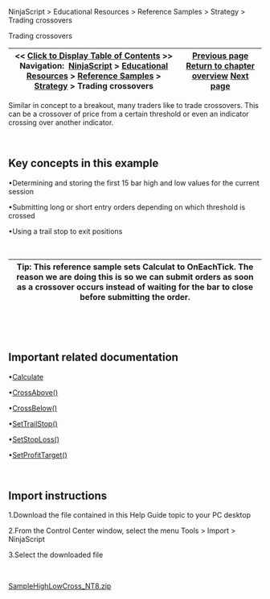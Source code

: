 ﻿


NinjaScript \> Educational Resources \> Reference Samples \> Strategy \> Trading crossovers






















Trading crossovers







| \<\< [Click to Display Table of Contents](trading_crossovers.md) \>\> **Navigation:**     [NinjaScript](ninjascript.md) \> [Educational Resources](educational_resources.md) \> [Reference Samples](reference_samples.md) \> [Strategy](strategy2.md) \> Trading crossovers | [Previous page](stopping_a_strategy_after_cons.md) [Return to chapter overview](strategy2.md) [Next page](using_a_time_filter_to_limit_t.md) |
| --- | --- |











Similar in concept to a breakout, many traders like to trade crossovers. This can be a crossover of price from a certain threshold or even an indicator crossing over another indicator.


 


## Key concepts in this example


•Determining and storing the first 15 bar high and low values for the current session

•Submitting long or short entry orders depending on which threshold is crossed

•Using a trail stop to exit positions

 




| Tip: This reference sample sets Calculat to OnEachTick. The reason we are doing this is so we can submit orders as soon as a crossover occurs instead of waiting for the bar to close before submitting the order. |
| --- |



 


 


## Important related documentation


•[Calculate](calculate.md)

•[CrossAbove()](crossabove.md)

•[CrossBelow()](crossbelow.md)

•[SetTrailStop()](settrailstop.md)

•[SetStopLoss()](setstoploss.md)

•[SetProfitTarget()](setprofittarget.md)

 


## Import instructions


1\.Download the file contained in this Help Guide topic to your PC desktop

2\.From the Control Center window, select the menu Tools \> Import \> NinjaScript

3\.Select the downloaded file

 


[SampleHighLowCross\_NT8\.zip](https://ninjatrader.com/support/helpGuides/nt8/samples/SampleHighLowCross_NT8.zip)








